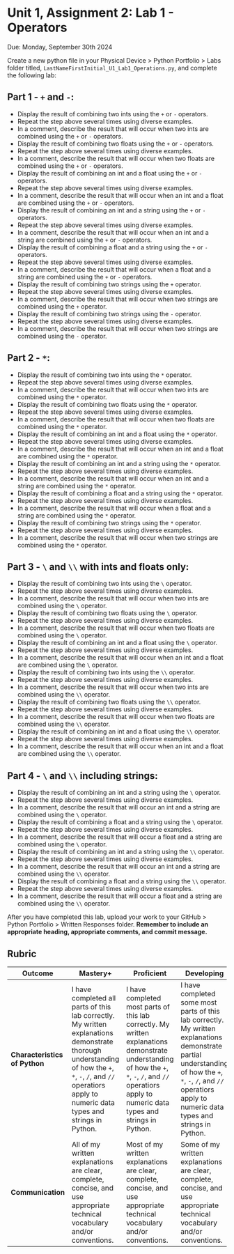 # Unit 1, Assignment 2: Lab 1 - Operators
Due: Monday, September 30th 2024

Create a new python file in your Physical Device > Python Portfolio > Labs folder titled, `LastNameFirstInitial_U1_Lab1_Operations.py`, and complete the following lab:

## Part 1 - `+` and `-`:
* Display the result of combining two ints using the `+` or `-` operators.
* Repeat the step above several times using diverse examples.
* In a comment, describe the result that will occur when two ints are combined using the `+` or `-` operators.
* Display the result of combining two floats using the `+` or `-` operators.
* Repeat the step above several times using diverse examples.
* In a comment, describe the result that will occur when two floats are combined using the `+` or `-` operators.
* Display the result of combining an int and a float using the `+` or `-` operators.
* Repeat the step above several times using diverse examples.
* In a comment, describe the result that will occur when an int and a float are combined using the `+` or `-` operators.
* Display the result of combining an int and a string using the `+` or `-` operators.
* Repeat the step above several times using diverse examples.
* In a comment, describe the result that will occur when an int and a string are combined using the `+` or `-` operators.
* Display the result of combining a float and a string using the `+` or `-` operators.
* Repeat the step above several times using diverse examples.
* In a comment, describe the result that will occur when a float and a string are combined using the `+` or `-` operators.
* Display the result of combining two strings using the `+` operator.
* Repeat the step above several times using diverse examples.
* In a comment, describe the result that will occur when two strings are combined using the `+` operator.
* Display the result of combining two strings using the `-` operator.
* Repeat the step above several times using diverse examples.
* In a comment, describe the result that will occur when two strings are combined using the `-` operator.
    
## Part 2 - `*`:
* Display the result of combining two ints using the `*` operator.
* Repeat the step above several times using diverse examples.
* In a comment, describe the result that will occur when two ints are combined using the `*` operator.
* Display the result of combining two floats using the `*` operator.
* Repeat the step above several times using diverse examples.
* In a comment, describe the result that will occur when two floats are combined using the `*` operator.
* Display the result of combining an int and a float using the `*` operator.
* Repeat the step above several times using diverse examples.
* In a comment, describe the result that will occur when an int and a float are combined using the `*` operator.
* Display the result of combining an int and a string using the `*` operator.
* Repeat the step above several times using diverse examples.
* In a comment, describe the result that will occur when an int and a string are combined using the `*` operator.
* Display the result of combining a float and a string using the `*` operator.
* Repeat the step above several times using diverse examples.
* In a comment, describe the result that will occur when a float and a string are combined using the `*` operator.
* Display the result of combining two strings using the `*` operator.
* Repeat the step above several times using diverse examples.
* In a comment, describe the result that will occur when two strings are combined using the `*` operator.

## Part 3 - `\` and `\\` with ints and floats only:
* Display the result of combining two ints using the `\` operator.
* Repeat the step above several times using diverse examples.
* In a comment, describe the result that will occur when two ints are combined using the `\` operator.
* Display the result of combining two floats using the `\` operator.
* Repeat the step above several times using diverse examples.
* In a comment, describe the result that will occur when two floats are combined using the `\` operator.
* Display the result of combining an int and a float using the `\` operator.
* Repeat the step above several times using diverse examples.
* In a comment, describe the result that will occur when an int and a float are combined using the `\` operator.
* Display the result of combining two ints using the `\\` operator.
* Repeat the step above several times using diverse examples.
* In a comment, describe the result that will occur when two ints are combined using the `\\` operator.
* Display the result of combining two floats using the `\\` operator.
* Repeat the step above several times using diverse examples.
* In a comment, describe the result that will occur when two floats are combined using the `\\` operator.
* Display the result of combining an int and a float using the `\\` operator.
* Repeat the step above several times using diverse examples.
* In a comment, describe the result that will occur when an int and a float are combined using the `\\` operator.

## Part 4 - `\` and `\\` including strings:
* Display the result of combining an int and a string using the `\` operator.
* Repeat the step above several times using diverse examples.
* In a comment, describe the result that will occur an int and a string are combined using the `\` operator.
* Display the result of combining a float and a string using the `\` operator.
* Repeat the step above several times using diverse examples.
* In a comment, describe the result that will occur a float and a string are combined using the `\` operator.
* Display the result of combining an int and a string using the `\\` operator.
* Repeat the step above several times using diverse examples.
* In a comment, describe the result that will occur an int and a string are combined using the `\\` operator.
* Display the result of combining a float and a string using the `\\` operator.
* Repeat the step above several times using diverse examples.
* In a comment, describe the result that will occur a float and a string are combined using the `\\` operator.

After you have completed this lab, upload your work to your GitHub > Python Portfolio > Written Responses folder.  **Remember to include an appropriate heading, appropriate comments, and commit message.**

## Rubric

|Outcome|Mastery+|Proficient|Developing|Limited|Incomplete|
|---|---|---|---|---|---|
|**Characteristics of Python**|I have completed all parts of this lab correctly.  My written explanations demonstrate thorough understanding of how the `+`, `*`, `-`, `/`, and `//` operatiors apply to numeric data types and strings in Python.|I have completed most parts of this lab correctly.  My written explanations demonstrate understanding of how the `+`, `*`, `-`, `/`, and `//` operatiors apply to numeric data types and strings in Python.|I have completed some most parts of this lab correctly.  My written explanations demonstrate partial understanding of how the `+`, `*`, `-`, `/`, and `//` operatiors apply to numeric data types and strings in Python.|I have completed few parts of this lab correctly. my written explanations demonstrate limited understanding of how the `+`, `*`, `-`, `/`, and `//` operatiors apply to numeric data types and strings in Python.|I have not yet completed any parts of this lab correctly or my written explanations do not yet demonstrate understanding of how the `+`, `*`, `-`, `/`, and `//` operatiors apply to numeric data types and strings in Python. 
|**Communication**|All of my written explanations are clear, complete, concise, and use appropriate technical vocabulary and/or conventions.|Most of my written explanations are clear, complete, concise, and use appropriate technical vocabulary and/or conventions.|Some of my written explanations are clear, complete, concise, and use appropriate technical vocabulary and/or conventions.|Few of my written explanations are clear, complete, concise, and use appropriate technical vocabulary and/or conventions.|None of my written explanations are clear, complete, concise, and and use appropriate technical vocabulary and/or conventions.|

